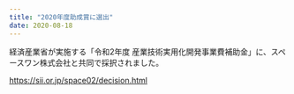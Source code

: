 ```yaml
---
title: "2020年度助成賞に選出"
date: 2020-08-18
---
```


経済産業省が実施する「令和2年度 産業技術実用化開発事業費補助金」に、スペースワン株式会社と共同で採択されました。 

https://sii.or.jp/space02/decision.html 
